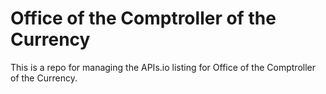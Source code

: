 # Office of the Comptroller of the Currency
This is a repo for managing the APIs.io listing for Office of the Comptroller of the Currency.
